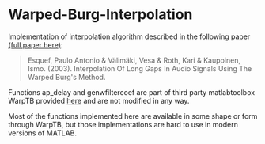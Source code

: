 # Warped-Burg-Interpolation
Implementation of interpolation algorithm described in the following paper [(full paper here)](https://www.researchgate.net/publication/234138590_Interpolation_Of_Long_Gaps_In_Audio_Signals_Using_The_Warped_Burg%27s_Method):
> Esquef, Paulo Antonio & Välimäki, Vesa & Roth, Kari & Kauppinen, Ismo. (2003).
> Interpolation Of Long Gaps In Audio Signals Using The Warped Burg's Method. 

Functions ap_delay and genwfiltercoef are part of third party matlabtoolbox WarpTB provided [here](http://www.acoustics.hut.fi/software/warp/) and are not modified in any way.

Most of the functions implemented here are available in some shape or form through WarpTB, but those implementations are hard to use in modern versions of MATLAB.

